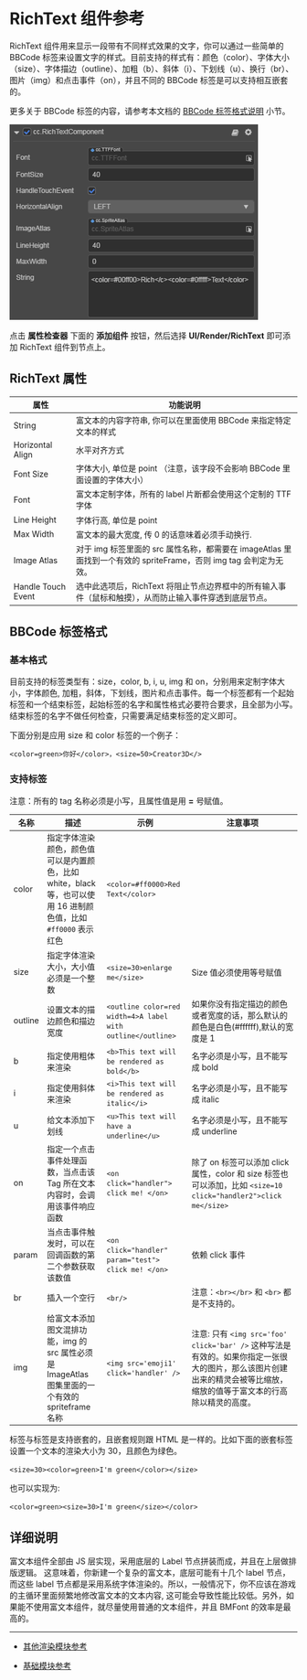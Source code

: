 # RichText 组件参考

RichText 组件用来显示一段带有不同样式效果的文字，你可以通过一些简单的 BBCode 标签来设置文字的样式。目前支持的样式有：颜色（color）、字体大小（size）、字体描边（outline）、加粗（b）、斜体（i）、下划线（u）、换行（br）、图片（img）和点击事件（on），并且不同的 BBCode 标签是可以支持相互嵌套的。

更多关于 BBCode 标签的内容，请参考本文档的 [BBCode 标签格式说明](#bbcode-标签格式) 小节。

![richtext](richtext/richtext.png)

点击 **属性检查器** 下面的 **添加组件** 按钮，然后选择 **UI/Render/RichText** 即可添加 RichText 组件到节点上。

<!-- 富文本的脚本接口请参考 [RichText API](../../../api/zh/classes/RichText.html)。 -->

## RichText 属性

| 属性             | 功能说明                                                                                                          |
| --------------   | -----------                                                                                                       |
| String           | 富文本的内容字符串, 你可以在里面使用 BBCode 来指定特定文本的样式                                                  |
| Horizontal Align | 水平对齐方式                                                                                                      |
| Font Size        | 字体大小, 单位是 point （注意，该字段不会影响 BBCode 里面设置的字体大小）                                         |
| Font             | 富文本定制字体，所有的 label 片断都会使用这个定制的 TTF 字体                                                      |
| Line Height      | 字体行高, 单位是 point                                                                                            |
| Max Width        | 富文本的最大宽度, 传 0 的话意味着必须手动换行.                                                                    |
| Image Atlas      | 对于 img 标签里面的 src 属性名称，都需要在 imageAtlas 里面找到一个有效的 spriteFrame，否则 img tag 会判定为无效。 |
| Handle Touch Event | 选中此选项后，RichText 将阻止节点边界框中的所有输入事件（鼠标和触摸），从而防止输入事件穿透到底层节点。 |

## BBCode 标签格式

### 基本格式

目前支持的标签类型有：size，color, b, i, u, img 和 on，分别用来定制字体大小，字体颜色, 加粗，斜体，下划线，图片和点击事件。每一个标签都有一个起始标签和一个结束标签，起始标签的名字和属性格式必要符合要求，且全部为小写。结束标签的名字不做任何检查，只需要满足结束标签的定义即可。

下面分别是应用 size 和 color 标签的一个例子：

`<color=green>你好</color>，<size=50>Creator3D</>`

### 支持标签

注意：所有的 tag 名称必须是小写，且属性值是用 **=** 号赋值。

|名称|描述|示例|注意事项
| -------|------- | -----|------ |
|color|指定字体渲染颜色，颜色值可以是内置颜色，比如 white，black 等，也可以使用 16 进制颜色值，比如 `#ff0000` 表示红色| `<color=#ff0000>Red Text</color>` | <!--内置颜色值参考 [cc.Color](../../../api/zh/classes/Color.html)-->
|size|指定字体渲染大小，大小值必须是一个整数| `<size=30>enlarge me</size>` |  Size 值必须使用等号赋值
|outline|设置文本的描边颜色和描边宽度 | `<outline color=red width=4>A label with outline</outline>` | 如果你没有指定描边的颜色或者宽度的话，那么默认的颜色是白色(#ffffff),默认的宽度是 1
|b|指定使用粗体来渲染| `<b>This text will be rendered as bold</b>`| 名字必须是小写，且不能写成 bold
|i|指定使用斜体来渲染| `<i>This text will be rendered as italic</i>`| 名字必须是小写，且不能写成 italic
|u|给文本添加下划线|`<u>This text will have a underline</u>`| 名字必须是小写，且不能写成 underline
|on|指定一个点击事件处理函数，当点击该 Tag 所在文本内容时，会调用该事件响应函数| `<on click="handler"> click me! </on>` | 除了 on 标签可以添加 click 属性，color 和 size 标签也可以添加，比如 `<size=10 click="handler2">click me</size>`
|param|当点击事件触发时，可以在回调函数的第二个参数获取该数值| `<on click="handler" param="test"> click me! </on>`|依赖 click 事件|
|br|插入一个空行| `<br/>`| 注意：`<br></br>` 和 `<br>` 都是不支持的。
|img| 给富文本添加图文混排功能，img 的 src 属性必须是 ImageAtlas  图集里面的一个有效的 spriteframe 名称 |`<img src='emoji1' click='handler' />` | 注意: 只有 `<img src='foo' click='bar' />` 这种写法是有效的。如果你指定一张很大的图片，那么该图片创建出来的精灵会被等比缩放，缩放的值等于富文本的行高除以精灵的高度。

标签与标签是支持嵌套的，且嵌套规则跟 HTML 是一样的。比如下面的嵌套标签设置一个文本的渲染大小为 30，且颜色为绿色。

`<size=30><color=green>I'm green</color></size>`

也可以实现为:

`<color=green><size=30>I'm green</size></color>`

<!--
有以下两种方式可以设置 RichText 的颜色：
1. 选中节点，在 **属性检查器** 的 **RichTextComponent -> Color** 中设置 RichText 的整体颜色
2. 使用 bbcode 对 RichText 内部分别设置颜色

注意：两者不可混用，如果混用了，运行时将以第二种方式设置的颜色为准。
-->

## 详细说明

富文本组件全部由 JS 层实现，采用底层的 Label 节点拼装而成，并且在上层做排版逻辑。
这意味着，你新建一个复杂的富文本，底层可能有十几个 label 节点，而这些 label 节点都是采用系统字体渲染的。所以，一般情况下，你不应该在游戏的主循环里面频繁地修改富文本的文本内容, 这可能会导致性能比较低。另外，如果能不使用富文本组件，就尽量使用普通的文本组件，并且 BMFont 的效率是最高的。

---

- [其他渲染模块参考](render-component.md)

- [基础模块参考](base-component.md)
